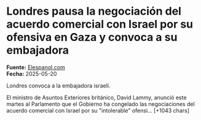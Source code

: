 # Londres pausa la negociación del acuerdo comercial con Israel por su ofensiva en Gaza y convoca a su embajadora

**Fuente:** [Elespanol.com](https://www.elespanol.com/mundo/europa/20250520/reino-unido-congela-negociaciones-acuerdo-comercial-israel-nueva-ofensiva-militar-gaza/1003743765961_0.html)  
**Fecha:** 2025-05-20

Londres convoca a la embajadora israelí.

El ministro de Asuntos Exteriores británico, David Lammy, anunció este martes al Parlamento que el Gobierno ha congelado las negociaciones del acuerdo comercial con Israel por su "intolerable" ofensi… [+1043 chars]
